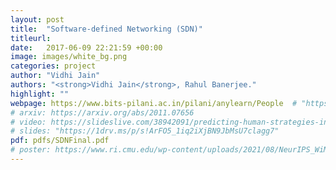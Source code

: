 ```yaml
---
layout: post
title:  "Software-defined Networking (SDN)"
titleurl: 
date:   2017-06-09 22:21:59 +00:00
image: images/white_bg.png
categories: project
author: "Vidhi Jain"
authors: "<strong>Vidhi Jain</strong>, Rahul Banerjee."
highlight: ""
webpage: https://www.bits-pilani.ac.in/pilani/anylearn/People  # "https://sites.google.com/andrew.cmu.edu/ttp/home"
# arxiv: https://arxiv.org/abs/2011.07656
# video: https://slideslive.com/38942091/predicting-human-strategies-in-simulated-search-and-rescue
# slides: "https://1drv.ms/p/s!ArFO5_1iq2iXjBN9JbMsU7clagg7"
pdf: pdfs/SDNFinal.pdf
# poster: https://www.ri.cmu.edu/wp-content/uploads/2021/08/NeurIPS_WiML.pdf
---
```

